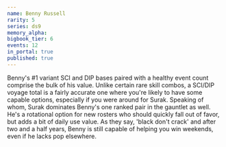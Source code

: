 ```yaml
---
name: Benny Russell
rarity: 5
series: ds9
memory_alpha:
bigbook_tier: 6
events: 12
in_portal: true
published: true
---
```


Benny's #1 variant SCI and DIP bases paired with a healthy event count comprise the bulk of his value. Unlike certain rare skill combos, a SCI/DIP voyage total is a fairly accurate one where you're likely to have some capable options, especially if you were around for Surak. Speaking of whom, Surak dominates Benny's one ranked pair in the gauntlet as well. He's a rotational option for new rosters who should quickly fall out of favor, but adds a bit of daily use value. As they say, 'black don't crack' and after two and a half years, Benny is still capable of helping you win weekends, even if he lacks pop elsewhere.
